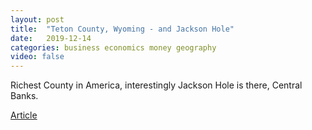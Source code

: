 ```yaml
---
layout: post
title:  "Teton County, Wyoming - and Jackson Hole"
date:   2019-12-14
categories: business economics money geography
video: false
---
```


Richest County in America, interestingly Jackson Hole is there, Central Banks.

[Article](https://en.wikipedia.org/wiki/Teton_County,_Wyoming)




